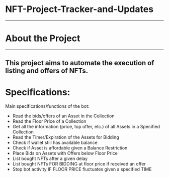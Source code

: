 # NFT-Project-Tracker-and-Updates
---
# About the Project
---
This project aims  to automate the execution of listing and offers of NFTs. 
---
# Specifications:
Main specifications/functions of the bot:
-    Read the bids/offers of an Asset in the Collection
-    Read the Floor Price of a Collection
-    Get all the information (price, top offer, etc.) of all Assets in a Specified Collection
-    Read the Timer/Expiration of the Assets for Bidding
-    Check if wallet still has available balance
-    Check if Asset is affordable given a Balance Restriction
-    Place Bids on Assets with Offers below Floor Price
-    List bought NFTs after a given delay
-    List bought NFTs FOR BIDDING at floor price if received an offer
-    Stop bot activity IF FLOOR PRICE fluctuates given a specified TIME
